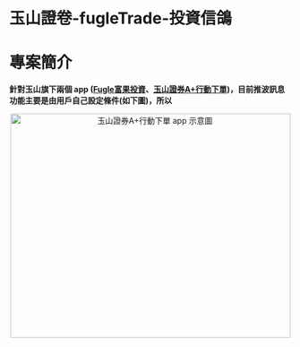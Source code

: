 # 玉山證卷-fugleTrade-投資信鴿

# 專案簡介
**針對玉山旗下兩個 app ([Fugle富果投資](https://play.google.com/store/apps/details?id=tw.fugle.android.app)、[玉山證券A+行動下單](https://play.google.com/store/apps/details?id=com.esun))，目前推波訊息功能主要是由用戶自己設定條件(如下圖)，所以**

<div align=center><img width="500" height="400" src="https://i.imgur.com/6LMTpbt.png" alt="玉山證券A+行動下單 app 示意圖"/></div>
